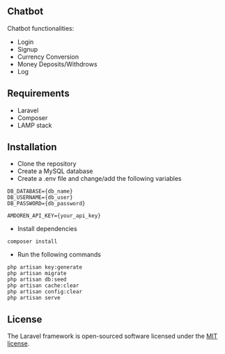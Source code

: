 ## Chatbot

Chatbot functionalities:
- Login
- Signup
- Currency Conversion
- Money Deposits/Withdrows
- Log

## Requirements

- Laravel
- Composer
- LAMP stack

## Installation

- Clone the repository
- Create a MySQL database
- Create a .env file and change/add the following variables
```
DB_DATABASE={db_name}
DB_USERNAME={db_user}
DB_PASSWORD={db_password}

AMDOREN_API_KEY={your_api_key}
```
- Install dependencies
```
composer install
```
- Run the following commands
```
php artisan key:generate
php artisan migrate
php artisan db:seed
php artisan cache:clear
php artisan config:clear
php artisan serve
```

## License

The Laravel framework is open-sourced software licensed under the [MIT license](https://opensource.org/licenses/MIT).